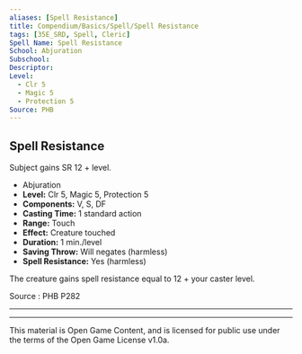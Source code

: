 ```yaml
---
aliases: [Spell Resistance]
title: Compendium/Basics/Spell/Spell Resistance
tags: [35E_SRD, Spell, Cleric]
Spell Name: Spell Resistance
School: Abjuration
Subschool: 
Descriptor: 
Level:
  - Clr 5
  - Magic 5
  - Protection 5
Source: PHB
---
```



## Spell Resistance

Subject gains SR 12 + level.

*   Abjuration
*   **Level:** Clr 5, Magic 5, Protection 5
*   **Components:** V, S, DF
*   **Casting Time:** 1 standard action
*   **Range:** Touch
*   **Effect:** Creature touched
*   **Duration:** 1 min./level
*   **Saving Throw:** Will negates (harmless)
*   **Spell Resistance:** Yes (harmless)

<p>The creature gains spell resistance equal to 12 + your caster level.</p>

Source : PHB P282

---

---

This material is Open Game Content, and is licensed for public use under
the terms of the Open Game License v1.0a.
